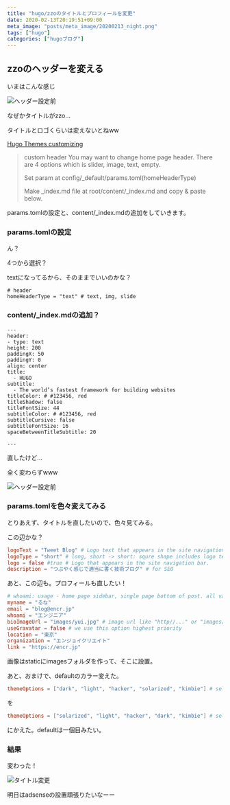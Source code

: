 ```yaml
---
title: "hugo/zzoのタイトルとプロフィールを変更"
date: 2020-02-13T20:19:51+09:00
meta_image: "posts/meta_image/20200213_night.png"
tags: ["hugo"]
categories: ["hugoブログ"]
---
```


## zzoのヘッダーを変える

いまはこんな感じ

![ヘッダー設定前](../img/favicon-set.PNG)

なぜかタイトルがzzo…

タイトルとロゴくらいは変えないとねww

[Hugo Themes customizing](https://themes.gohugo.io/hugo-theme-zzo/#customizing)

> custom header
> You may want to change home page header. There are 4 options which is slider, image, text, empty.
> 
> Set param at config/_default/params.toml(homeHeaderType)
> 
> Make _index.md file at root/content/_index.md and copy & paste below.

params.tomlの設定と、content/_index.mdの追加をしていきます。

### params.tomlの設定

ん？

4つから選択？

textになってるから、そのままでいいのかな？

```
# header
homeHeaderType = "text" # text, img, slide
```

### content/_index.mdの追加？

```
---
header:
- type: text
height: 200
paddingX: 50
paddingY: 0
align: center
title:
  - HUGO
subtitle:
  - The world’s fastest framework for building websites
titleColor: # #123456, red
titleShadow: false
titleFontSize: 44
subtitleColor: # #123456, red
subtitleCursive: false
subtitleFontSize: 16
spaceBetweenTitleSubtitle: 20  

---
```
直したけど…

全く変わらずwww

![ヘッダー設定前](../img/favicon-set.PNG)

### params.tomlを色々変えてみる

とりあえず、タイトルを直したいので、色々見てみる。

この辺かな？

```toml:params.toml
logoText = "Tweet Blog" # Logo text that appears in the site navigation bar.
logoType = "short" # long, short -> short: squre shape includes logo text, long: rectangle shape not includes logo text
logo = false #true # Logo that appears in the site navigation bar.
description = "つぶやく感じで適当に書く技術ブログ" # for SEO
```

あと、この辺も。プロフィールも直したい！

```toml:params.toml
# whoami: usage - home page sidebar, single page bottom of post. all values can be empty
myname = "るな"
email = "blog@encr.jp"
whoami = "エンジニア"
bioImageUrl = "images/yui.jpg" # image url like "http//..." or "images/anyfoldername/mybioimage.jpg" If not set, we find a avatar image in root/static/images/whoami/avatar.(png|jpg|svg)
useGravatar = false # we use this option highest priority
location = "東京"
organization = "エンジョイクリエイト"
link = "https://encr.jp"
```

画像はstaticにimagesフォルダを作って、そこに設置。

あと、おまけで、defaultのカラー変えた。

```toml:params.toml
themeOptions = ["dark", "light", "hacker", "solarized", "kimbie"] # select options for site color theme
```

を

```toml:params.toml
themeOptions = ["solarized", "light", "hacker", "dark", "kimbie"] # select options for site color theme
```

にかえた。defaultは一個目みたい。

### 結果

変わった！

![タイトル変更](../img/title-set.png)

明日はadsenseの設置頑張りたいなーー
